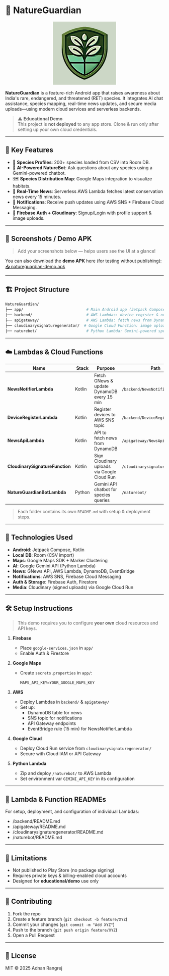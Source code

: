 # 🌿 NatureGuardian

<p align="center">
  <img src="https://raw.githubusercontent.com/adnanrangrej/nature-guardian/refs/heads/main/app/src/main/ic_launcher-playstore.png" height="200"/>
</p>

**NatureGuardian** is a feature-rich Android app that raises awareness about India's rare, endangered, and threatened (RET) species. It integrates AI chat assistance, species mapping, real-time news updates, and secure media uploads—using modern cloud services and serverless backends.

> ⚠️ **Educational Demo**  
> This project is **not deployed** to any app store. Clone & run only after setting up your own cloud credentials.

---

## 📱 Key Features

- 🔎 **Species Profiles**: 200+ species loaded from CSV into Room DB.
- 🤖 **AI-Powered NatureBot**: Ask questions about any species using a Gemini-powered chatbot.
- 🗺️ **Species Distribution Map**: Google Maps integration to visualize habitats.
- 📰 **Real-Time News**: Serverless AWS Lambda fetches latest conservation news every 15 minutes.
- 🔔 **Notifications**: Receive push updates using AWS SNS + Firebase Cloud Messaging.
- 🧾 **Firebase Auth + Cloudinary**: Signup/Login with profile support & image uploads.

---

## 📸 Screenshots / Demo APK

> Add your screenshots below — helps users see the UI at a glance!

<!--
<p align="center">
  <img src="docs/screenshot1.png" width="300"/>
  <img src="docs/screenshot2.png" width="300"/>
</p>
-->

You can also download the **demo APK** here (for testing without publishing):  
[📥 natureguardian-demo.apk](./app-debug.apk)

---



## 🏗️ Project Structure

```bash
NatureGuardian/
├── app/                            # Main Android app (Jetpack Compose)
├── backend/                        # AWS Lambdas: device register & news notifier
├── apigateway/                     # AWS Lambda: fetch news from DynamoDB
├── cloudinarysignaturegenerator/  # Google Cloud Function: image upload signature
├── naturebot/                      # Python Lambda: Gemini-powered species assistant
```

---

## ☁️ Lambdas & Cloud Functions

| Name                              | Stack   | Purpose                                            | Path                              |
|-----------------------------------|---------|----------------------------------------------------|-----------------------------------|
| **NewsNotifierLambda**            | Kotlin  | Fetch GNews & update DynamoDB every 15 min         | `/backend/NewsNotifierLambda/`    |
| **DeviceRegisterLambda**          | Kotlin  | Register devices to AWS SNS topic                  | `/backend/DeviceRegisterLambda/`  |
| **NewsApiLambda**                 | Kotlin  | API to fetch news from DynamoDB                    | `/apigateway/NewsApiLambda/`      |
| **CloudinarySignatureFunction**   | Kotlin  | Sign Cloudinary uploads via Google Cloud Run       | `/cloudinarysignaturegenerator/`  |
| **NatureGuardianBotLambda**       | Python  | Gemini API chatbot for species queries             | `/naturebot/`                     |

> Each folder contains its own `README.md` with setup & deployment steps.

---

## 🚀 Technologies Used

- **Android**: Jetpack Compose, Kotlin  
- **Local DB**: Room (CSV import)  
- **Maps**: Google Maps SDK + Marker Clustering  
- **AI**: Google Gemini API (Python Lambda)  
- **News**: GNews API, AWS Lambda, DynamoDB, EventBridge  
- **Notifications**: AWS SNS, Firebase Cloud Messaging  
- **Auth & Storage**: Firebase Auth, Firestore  
- **Media**: Cloudinary (signed uploads) via Google Cloud Run  

---

## 🛠️ Setup Instructions

> This demo requires you to configure **your own** cloud resources and API keys.

1. **Firebase**  
   - Place `google-services.json` in `app/`  
   - Enable Auth & Firestore

2. **Google Maps**  
   - Create `secrets.properties` in `app/`:  
     ```properties
     MAPS_API_KEY=YOUR_GOOGLE_MAPS_KEY
     ```

3. **AWS**  
   - Deploy Lambdas in `backend/` & `apigateway/`  
   - Set up:
     - DynamoDB table for news
     - SNS topic for notifications
     - API Gateway endpoints
     - EventBridge rule (15 min) for NewsNotifierLambda

4. **Google Cloud**  
   - Deploy Cloud Run service from `cloudinarysignaturegenerator/`  
   - Secure with Cloud IAM or API Gateway

5. **Python Lambda**  
   - Zip and deploy `/naturebot/` to AWS Lambda  
   - Set environment var `GEMINI_API_KEY` in its configuration

---

## 📂 Lambda & Function READMEs

For setup, deployment, and configuration of individual Lambdas:

- /backend/README.md
- /apigateway/README.md
- /cloudinarysignaturegenerator/README.md
- /naturebot/README.md

---

## 🙋 Limitations

- Not published to Play Store (no package signing)  
- Requires private keys & billing-enabled cloud accounts  
- Designed for **educational/demo** use only  

---

## 🤝 Contributing

1. Fork the repo  
2. Create a feature branch (`git checkout -b feature/XYZ`)  
3. Commit your changes (`git commit -m "Add XYZ"`)  
4. Push to the branch (`git push origin feature/XYZ`)  
5. Open a Pull Request

---

## 📄 License

MIT © 2025 Adnan Rangrej 
